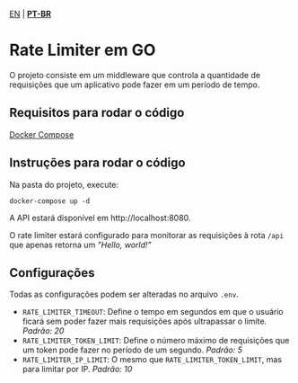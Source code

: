 [EN](README.md) | **[PT-BR](README_pt-BR.md)**

# Rate Limiter em GO

O projeto consiste em um middleware que controla a quantidade de requisições que um aplicativo pode fazer em um período de tempo.

## Requisitos para rodar o código

[Docker Compose](https://docs.docker.com/compose/install/)


## Instruções para rodar o código

Na pasta do projeto, execute:

```
docker-compose up -d
```

A API estará disponível em http://localhost:8080.

O rate limiter estará configurado para monitorar as requisições à rota `/api` que apenas retorna um *"Hello, world!"*

## Configurações

Todas as configurações podem ser alteradas no arquivo `.env`.

- `RATE_LIMITER_TIMEOUT`: Define o tempo em segundos em que o usuário ficará sem poder fazer mais requisições após ultrapassar o limite. *Padrão: 20*
- `RATE_LIMITER_TOKEN_LIMIT`: Define o número máximo de requisições que um token pode fazer no período de um segundo. *Padrão: 5*
- `RATE_LIMITER_IP_LIMIT`: O mesmo que `RATE_LIMITER_TOKEN_LIMIT`, mas para limitar por IP. *Padrão: 10*